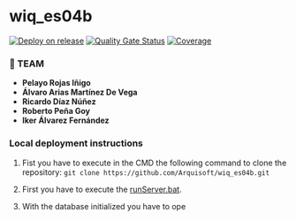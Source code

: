 # wiq_es04b

[![Deploy on release](https://github.com/Arquisoft/wiq_es04b/actions/workflows/release.yml/badge.svg)](https://github.com/Arquisoft/wiq_es04b/actions/workflows/release.yml)
[![Quality Gate Status](https://sonarcloud.io/api/project_badges/measure?project=Arquisoft_wiq_es04b&metric=alert_status)](https://sonarcloud.io/summary/new_code?id=Arquisoft_wiq_es04b)
[![Coverage](https://sonarcloud.io/api/project_badges/measure?project=Arquisoft_wiq_es04b&metric=coverage)](https://sonarcloud.io/summary/new_code?id=Arquisoft_wiq_es04b)

### 🚀 TEAM

- **Pelayo Rojas Iñigo**
- **Álvaro Arias Martínez De Vega**
- **Ricardo Díaz Núñez**
- **Roberto Peña Goy**
- **Iker Álvarez Fernández**

### Local deployment instructions

1. Fist you have to execute in the CMD the following command to clone the repository: `git clone https://github.com/Arquisoft/wiq_es04b.git` 

2. First you have to execute the [runServer.bat](https://github.com/Arquisoft/wiq_es04b/blob/master/database/hsqldb/bin/runServer.bat).
3. With the database initialized you have to ope